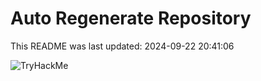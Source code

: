# Auto Regenerate Repository

This README was last updated: 2024-09-22 20:41:06

 ![TryHackMe](https://tryhackme.com/badge/533634)